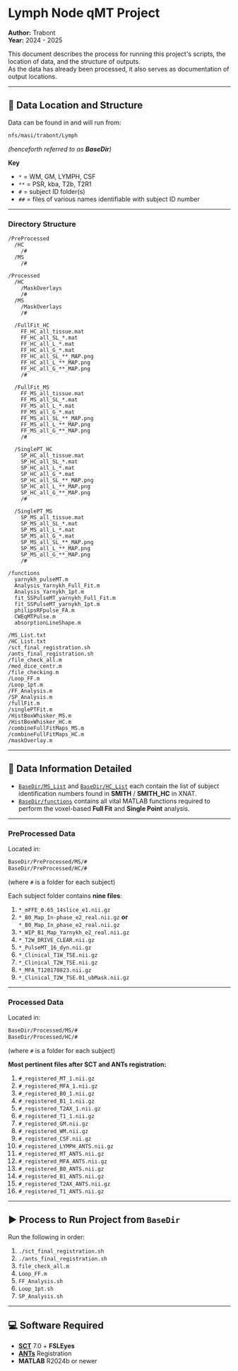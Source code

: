# Lymph Node qMT Project
**Author:** Trabont  
**Year:** 2024 - 2025  

This document describes the process for running this project's scripts, the location of data, and the structure of outputs.  
As the data has already been processed, it also serves as documentation of output locations.

---

## 📂 Data Location and Structure

Data can be found in and will run from:

```bash
nfs/masi/trabont/Lymph
````

*(henceforth referred to as **BaseDir**)*

**Key**

* `*`   = WM, GM, LYMPH, CSF
* `**`  = PSR, kba, T2b, T2R1
* `#`   = subject ID folder(s)
* `##`  = files of various names identifiable with subject ID number

---

### Directory Structure

```plaintext
/PreProcessed
  /HC
    /#
  /MS
    /#

/Processed
  /HC
    /MaskOverlays
    /#
  /MS
    /MaskOverlays
    /#

  /FullFit_HC
    FF_HC_all_tissue.mat
    FF_HC_all_SL_*.mat
    FF_HC_all_L_*.mat
    FF_HC_all_G_*.mat
    FF_HC_all_SL_**_MAP.png
    FF_HC_all_L_**_MAP.png
    FF_HC_all_G_**_MAP.png
    /#

  /FullFit_MS
    FF_MS_all_tissue.mat
    FF_MS_all_SL_*.mat
    FF_MS_all_L_*.mat
    FF_MS_all_G_*.mat
    FF_MS_all_SL_**_MAP.png
    FF_MS_all_L_**_MAP.png
    FF_MS_all_G_**_MAP.png
    /#

  /SinglePT_HC
    SP_HC_all_tissue.mat
    SP_HC_all_SL_*.mat
    SP_HC_all_L_*.mat
    SP_HC_all_G_*.mat
    SP_HC_all_SL_**_MAP.png
    SP_HC_all_L_**_MAP.png
    SP_HC_all_G_**_MAP.png
    /#

  /SinglePT_MS
    SP_MS_all_tissue.mat
    SP_MS_all_SL_*.mat
    SP_MS_all_L_*.mat
    SP_MS_all_G_*.mat
    SP_MS_all_SL_**_MAP.png
    SP_MS_all_L_**_MAP.png
    SP_MS_all_G_**_MAP.png
    /#

/functions
  yarnykh_pulseMT.m
  Analysis_Yarnykh_Full_Fit.m
  Analysis_Yarnykh_1pt.m
  fit_SSPulseMT_yarnykh_Full_Fit.m
  fit_SSPulseMT_yarnykh_1pt.m
  philipsRFpulse_FA.m
  CWEqMTPulse.m
  absorptionLineShape.m

/MS_List.txt
/HC_List.txt
/sct_final_registration.sh
/ants_final_registration.sh
/file_check_all.m
/med_dice_centr.m
/file_checking.m
/Loop_FF.m
/Loop_1pt.m
/FF_Analysis.m
/SP_Analysis.m
/fullFit.m
/singlePTFit.m
/HistBoxWhisker_MS.m
/HistBoxWhisker_HC.m
/combineFullFitMaps_MS.m
/combineFullFitMaps_HC.m
/maskOverlay.m
```

---

## 📑 Data Information Detailed

* [`BaseDir/MS_List`](./MS_List.txt) and [`BaseDir/HC_List`](./HC_List.txt) each contain the list of subject identification numbers found in **SMITH** / **SMITH\_HC** in XNAT.
* [`BaseDir/functions`](./functions) contains all vital MATLAB functions required to perform the voxel-based **Full Fit** and **Single Point** analysis.

---

### PreProcessed Data

Located in:

```bash
BaseDir/PreProcessed/MS/#
BaseDir/PreProcessed/HC/#
```

(where `#` is a folder for each subject)

Each subject folder contains **nine files**:

1. `*_mFFE_0.65_14slice_e1.nii.gz`
2. `*_B0_Map_In-phase_e2_real.nii.gz` **or** `*_B0_Map_In_phase_e2_real.nii.gz`
3. `*_WIP_B1_Map_Yarnykh_e2_real.nii.gz`
4. `*_T2W_DRIVE_CLEAR.nii.gz`
5. `*_PulseMT_16_dyn.nii.gz`
6. `*_Clinical_T1W_TSE.nii.gz`
7. `*_Clinical_T2W_TSE.nii.gz`
8. `*_MFA_T120170823.nii.gz`
9. `*_Clinical_T2W_TSE.01_ubMask.nii.gz`

---

### Processed Data

Located in:

```bash
BaseDir/Processed/MS/#
BaseDir/Processed/HC/#
```

(where `#` is a folder for each subject)

**Most pertinent files after SCT and ANTs registration:**

1. `#_registered_MT_1.nii.gz`
2. `#_registered_MFA_1.nii.gz`
3. `#_registered_B0_1.nii.gz`
4. `#_registered_B1_1.nii.gz`
5. `#_registered_T2AX_1.nii.gz`
6. `#_registered_T1_1.nii.gz`
7. `#_registered_GM.nii.gz`
8. `#_registered_WM.nii.gz`
9. `#_registered_CSF.nii.gz`
10. `#_registered_LYMPH_ANTS.nii.gz`
11. `#_registered_MT_ANTS.nii.gz`
12. `#_registered_MFA_ANTS.nii.gz`
13. `#_registered_B0_ANTS.nii.gz`
14. `#_registered_B1_ANTS.nii.gz`
15. `#_registered_T2AX_ANTS.nii.gz`
16. `#_registered_T1_ANTS.nii.gz`

---

## ▶️ Process to Run Project from `BaseDir`

Run the following in order:

1. `./sct_final_registration.sh`
2. `./ants_final_registration.sh`
3. `file_check_all.m`
4. `Loop_FF.m`
5. `FF_Analysis.sh`
6. `Loop_1pt.sh`
7. `SP_Analysis.sh`

---

## 💻 Software Required

* **[SCT](https://spinalcordtoolbox.com/)** 7.0 + **FSLEyes**
* **[ANTs](http://stnava.github.io/ANTs/)** Registration
* **MATLAB** R2024b or newer
